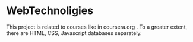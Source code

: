 # WebTechnoligies
This project is related to courses like in coursera.org . To a greater extent, there are HTML, CSS, Javascript databases separately.
